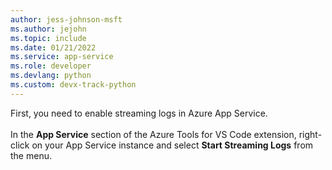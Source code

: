 ```yaml
---
author: jess-johnson-msft
ms.author: jejohn
ms.topic: include
ms.date: 01/21/2022
ms.service: app-service
ms.role: developer
ms.devlang: python
ms.custom: devx-track-python
---
```

First, you need to enable streaming logs in Azure App Service.<br>
<br>
In the **App Service** section of the Azure Tools for VS Code extension, right-click on your App Service instance and select **Start Streaming Logs** from the menu.